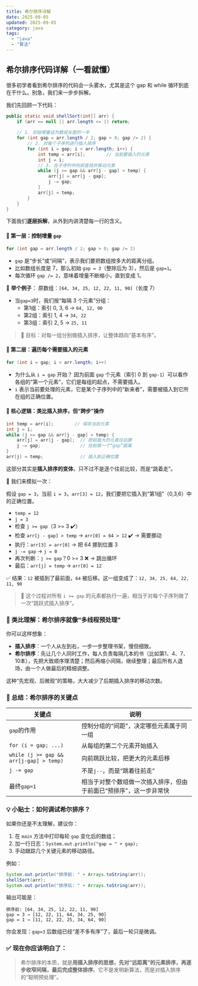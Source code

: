 ```yaml
---
title: 希尔排序详解
date: 2025-09-05
updated: 2025-09-05
category: java
tags:
  - "java"
  - "算法"	
---
```


## 希尔排序代码详解（一看就懂）

很多初学者看到希尔排序的代码会一头雾水，尤其是这个 gap 和 while 循环到底在干什么。别急，我们来一步步拆解。

我们先回顾一下代码：

```java
public static void shellSort(int[] arr) {
    if (arr == null || arr.length <= 1) return;
    
    // 1. 初始增量设为数组长度的一半
    for (int gap = arr.length / 2; gap > 0; gap /= 2) {
        // 2. 对每个子序列进行插入排序
        for (int i = gap; i < arr.length; i++) {
            int temp = arr[i];        // 当前要插入的元素
            int j = i;
            // 3. 在子序列中向前查找并移动元素
            while (j >= gap && arr[j - gap] > temp) {
                arr[j] = arr[j - gap];
                j -= gap;
            }
            arr[j] = temp;
        }
    }
}
```

下面我们**逐层拆解**，从外到内讲清楚每一行的含义。

#### 🔁 第一层：控制增量 `gap`

```java
for (int gap = arr.length / 2; gap > 0; gap /= 2)
```

- `gap` 是“步长”或“间隔”，表示我们要把数组按多大的距离分组。
- 比如数组长度是 7，那么初始 `gap = 3`（整除后为 3），然后是 `gap=1`。
- 每次循环 `gap /= 2`，意味着增量不断缩小，直到变成 1。

📌 **举个例子**：
原数组：`[64, 34, 25, 12, 22, 11, 90]`（长度 7）

- 当`gap=3`时，我们按“每隔 3 个元素”分组：
  - 第1组：索引 0, 3, 6 → `64, 12, 90`
  - 第2组：索引 1, 4 → `34, 22`
  - 第3组：索引 2, 5 → `25, 11`

> 🎯 目标：对每一组分别做插入排序，让整体趋向“基本有序”。 

#### 🔁 第二层：遍历每个需要插入的元素

```java
for (int i = gap; i < arr.length; i++)
```

- 为什么从 `i = gap` 开始？
  因为前面 `gap` 个元素（索引 0 到 `gap-1`）可以看作各组的“第一个元素”，它们是每组的起点，不需要插入。
- `i` 表示当前要处理的元素，它是某个子序列中的“新来者”，需要被插入到它所在组的正确位置。

#### 🔧 核心逻辑：类比插入排序，但“跨步”操作

```java
int temp = arr[i];        // 保存当前元素
int j = i;
while (j >= gap && arr[j - gap] > temp) {
    arr[j] = arr[j - gap];  // 把前面大的元素往后挪
    j -= gap;               // 往前跳一个“gap”距离
}
arr[j] = temp;              // 插入到正确位置
```

这部分其实是**插入排序的变体**，只不过不是逐个往前比较，而是“跳着走”。

🔧 我们来模拟一次：

假设 `gap = 3`，当前 `i = 3`，`arr[3] = 12`，我们要把它插入到“第1组”（0,3,6）中的正确位置。

- `temp = 12`
- `j = 3`
- 检查 `j >= gap`（3 >= 3 ✔️）
- 检查 `arr[j - gap] > temp` → `arr[0] = 64 > 12` ✔️ → 需要挪动
- 执行：`arr[3] = arr[0]` → 把 64 挪到位置 3
- `j -= gap` → `j = 0`
- 再次判断：`j >= gap`？0 >= 3 ❌ → 跳出循环
- 最后：`arr[j] = temp` → `arr[0] = 12`

✅ 结果：`12` 被插到了最前面，`64` 被后移。这一组变成了：`12, 34, 25, 64, 22, 11, 90`

> 🔄 这个过程对所有 `i >= gap` 的元素都执行一遍，相当于对每个子序列做了一次“跳跃式插入排序”。 

### 🧠 类比理解：希尔排序就像“多线程预处理”

你可以这样想象：

- **插入排序**：一个人从左到右，一步一步整理书架，慢但细致。
- **希尔排序**：先让几个人同时工作，每人负责每隔几本的书（比如第1、4、7、10本），先把大致顺序理清楚；然后再缩小间隔，继续整理；最后所有人退场，由一个人做最后的精细调整。

这种“先宏观、后微观”的策略，大大减少了后期插入排序的移动次数。

### 📌 总结：希尔排序的关键点

| 关键点                                  | 说明                                                         |
| --------------------------------------- | ------------------------------------------------------------ |
| `gap`的作用                             | 控制分组的“间距”，决定哪些元素属于同一组                     |
| `for (i = gap; ...)`                    | 从每组的第二个元素开始插入                                   |
| `while (j >= gap && arr[j-gap] > temp)` | 向前跳跃比较，把更大的元素后移                               |
| `j -= gap`                              | 不是`j--`，而是“跳着往前走”                                  |
| 最终`gap=1`                             | 相当于对整个数组做一次插入排序，但由于前面已“预排序”，这一步非常快 |

### 💡 小贴士：如何调试希尔排序？

如果你还是不太理解，建议你：

1. 在 `main` 方法中打印每轮 `gap` 变化后的数组；
2. 加一行日志：`System.out.println("gap = " + gap);`
3. 手动跟踪几个关键元素的移动路径。

例如：

```java
System.out.println("排序前: " + Arrays.toString(arr));
shellSort(arr);
System.out.println("排序后: " + Arrays.toString(arr));
```

输出可能是：

```
排序前: [64, 34, 25, 12, 22, 11, 90]
gap = 3 → [12, 22, 11, 64, 34, 25, 90]
gap = 1 → [11, 12, 22, 25, 34, 64, 90]
```

你会发现：`gap=3` 后数组已经“差不多有序”了，最后一轮只是微调。

### ✅ 现在你应该明白了：

> 希尔排序的本质，就是**用插入排序的思想，先对“远距离”的元素排序，再逐步收窄间隔，最后完成整体排序**。它不是发明新算法，而是对插入排序的“聪明预处理”。 